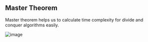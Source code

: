 

## <b>Master Theorem</b>
Master theorem helps us to calculate time complexity for divide and conquer algorithms easily.

![image](https://user-images.githubusercontent.com/103832825/218266926-0fe9fd58-8153-434d-b9c1-aea3ef7ebd1e.png)
